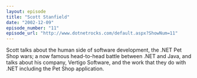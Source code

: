 ```yaml
---
layout: episode
title: "Scott Stanfield"
date: "2002-12-09"
episode_number: "11"
episode_url: "http://www.dotnetrocks.com/default.aspx?ShowNum=11"
---
```


Scott talks about the human side of software development, the .NET Pet Shop wars; a now famous head-to-head battle between .NET and Java, and talks about his company, Vertigo Software, and the work that they do with .NET including the Pet Shop application.
